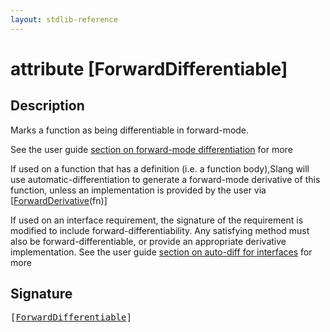 ```yaml
---
layout: stdlib-reference
---
```


# attribute [ForwardDifferentiable]

## Description

Marks a function as being differentiable in forward-mode.

See the user guide [section on forward-mode differentiation](https://shader-slang.org/slang/user-guide/autodiff.html#invoking-auto-diff-in-slang) for more

If used on a function that has a definition (i.e. a function body),Slang will use
automatic-differentiation to generate a forward-mode derivative of this function,
unless an implementation is provided by the user via <span class='code'>[<a href="/stdlib-reference/attributes/forwardderivative-07">ForwardDerivative</a>(fn)]</span>

If used on an interface requirement, the signature of the requirement is modified to
include forward-differentiability. Any satisfying method must also be forward-differentiable,
or provide an appropriate derivative implementation.
See the user guide [section on auto-diff for interfaces](https://shader-slang.org/slang/user-guide/autodiff.html##using-auto-diff-with-interface-requirements-and-interface-types) for more


## Signature

<pre>
[<a href="/stdlib-reference/attributes/forwarddifferentiable-07">ForwardDifferentiable</a>]
</pre>

